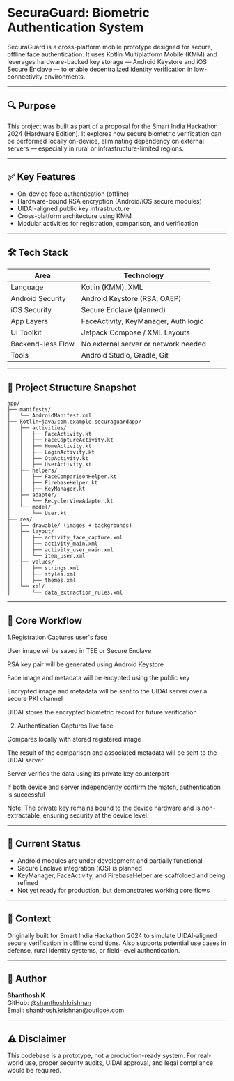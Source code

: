 # SecuraGuard: Biometric Authentication System

SecuraGuard is a cross-platform mobile prototype designed for secure, offline face authentication. It uses Kotlin Multiplatform Mobile (KMM) and leverages hardware-backed key storage — Android Keystore and iOS Secure Enclave — to enable decentralized identity verification in low-connectivity environments.

---

## 🔍 Purpose

This project was built as part of a proposal for the Smart India Hackathon 2024 (Hardware Edition). It explores how secure biometric verification can be performed locally on-device, eliminating dependency on external servers — especially in rural or infrastructure-limited regions.

---

## ✅ Key Features

- On-device face authentication (offline)
- Hardware-bound RSA encryption (Android/iOS secure modules)
- UIDAI-aligned public key infrastructure
- Cross-platform architecture using KMM
- Modular activities for registration, comparison, and verification

---

## 🛠️ Tech Stack

| Area                | Technology                           |
|---------------------|---------------------------------------|
| Language            | Kotlin (KMM), XML                     |
| Android Security    | Android Keystore (RSA, OAEP)          |
| iOS Security        | Secure Enclave (planned)              |
| App Layers          | FaceActivity, KeyManager, Auth logic  |
| UI Toolkit          | Jetpack Compose / XML Layouts         |
| Backend-less Flow   | No external server or network needed  |
| Tools               | Android Studio, Gradle, Git           |

---

## 📂 Project Structure Snapshot

```
app/
├── manifests/
│   └── AndroidManifest.xml
├── kotlin+java/com.example.securaguardapp/
│   ├── activities/
│   │   ├── FaceActivity.kt
│   │   ├── FaceCaptureActivity.kt
│   │   ├── HomeActivity.kt
│   │   ├── LoginActivity.kt
│   │   ├── OtpActivity.kt
│   │   ├── UserActivity.kt
│   ├── helpers/
│   │   ├── FaceComparisonHelper.kt
│   │   ├── FirebaseHelper.kt
│   │   ├── KeyManager.kt
│   ├── adapter/
│   │   └── RecyclerViewAdapter.kt
│   └── model/
│       └── User.kt
├── res/
│   ├── drawable/ (images + backgrounds)
│   ├── layout/
│   │   ├── activity_face_capture.xml
│   │   ├── activity_main.xml
│   │   ├── activity_user_main.xml
│   │   └── item_user.xml
│   ├── values/
│   │   ├── strings.xml
│   │   ├── styles.xml
│   │   ├── themes.xml
│   └── xml/
│       └── data_extraction_rules.xml
```

---

## 🔐 Core Workflow

1.Registration
Captures user's face

User image wil be saved in TEE or Secure Enclave

RSA key pair will be generated  using Android Keystore

Face image and metadata will be encypted using the public key

Encrypted image and metadata will be sent to the UIDAI server over a secure PKI channel

UIDAI stores the encrypted biometric record for future verification

2. Authentication
Captures live face

Compares locally with stored registered image

The result of the comparison and associated metadata will be sent to the UIDAI server

Server verifies the data using its private key counterpart

If both device and server independently confirm the match, authentication is successful

Note: The private key remains bound to the device hardware and is non-extractable, ensuring security at the device level.

---

## 🚧 Current Status

- Android modules are under development and partially functional
- Secure Enclave integration (iOS) is planned
- KeyManager, FaceActivity, and FirebaseHelper are scaffolded and being refined
- Not yet ready for production, but demonstrates working core flows

---

## 📌 Context

Originally built for Smart India Hackathon 2024 to simulate UIDAI-aligned secure verification in offline conditions. Also supports potential use cases in defense, rural identity systems, or field-level authentication.

---

## 👤 Author

**Shanthosh K**  
GitHub: [@shanthoshkrishnan](https://github.com/shanthoshkrishnan)  
Email: shanthosh.krishnan@outlook.com

---

## ⚠️ Disclaimer

This codebase is a prototype, not a production-ready system. For real-world use, proper security audits, UIDAI approval, and legal compliance would be required.
